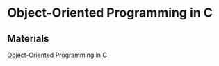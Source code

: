 # Object-Oriented Programming in C


## Materials
[Object-Oriented Programming in C](https://www.state-machine.com/doc/AN_OOP_in_C.pdf)